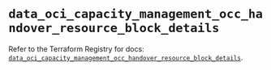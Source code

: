 # `data_oci_capacity_management_occ_handover_resource_block_details`

Refer to the Terraform Registry for docs: [`data_oci_capacity_management_occ_handover_resource_block_details`](https://registry.terraform.io/providers/oracle/oci/6.18.0/docs/data-sources/capacity_management_occ_handover_resource_block_details).
